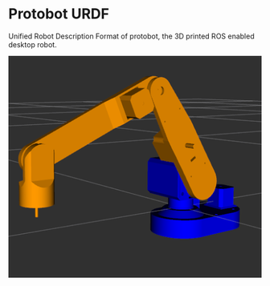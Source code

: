 # Protobot URDF

Unified Robot Description Format of protobot, the 3D printed ROS enabled desktop robot.

![Rviz](rviz.png)
